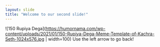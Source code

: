 ```yaml
---
layout: slide
title: "Welcome to our second slide!"
---
```

![150 Rupiya Dega](https://humornama.com/wp-content/uploads/2021/01/150-Rupiya-Dega-Meme-Template-of-Kachra-Seth-1024x576.jpg | width=100)
Use the left arrow to go back!
